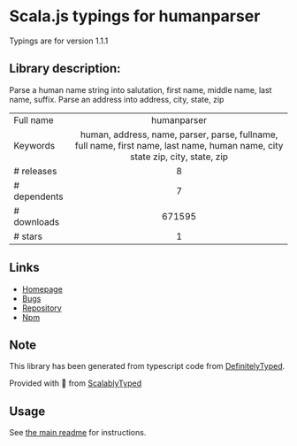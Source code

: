 
# Scala.js typings for humanparser

Typings are for version 1.1.1

## Library description:
Parse a human name string into salutation, first name, middle name, last name, suffix. Parse an address into address, city, state, zip

|                    |                 |
| ------------------ | :-------------: |
| Full name          | humanparser |
| Keywords           | human, address, name, parser, parse, fullname, full name, first name, last name, human name, city state zip, city, state, zip |
| # releases         | 8 |
| # dependents       | 7 |
| # downloads        | 671595 |
| # stars            | 1 |

## Links
- [Homepage](https://github.com/chovy/humanparser#readme)
- [Bugs](https://github.com/chovy/humanparser/issues)
- [Repository](https://github.com/chovy/humanparser)
- [Npm](https://www.npmjs.com/package/humanparser)
    


## Note
This library has been generated from typescript code from [DefinitelyTyped](https://definitelytyped.org).

Provided with :purple_heart: from [ScalablyTyped](https://github.com/oyvindberg/ScalablyTyped)

## Usage
See [the main readme](../../readme.md) for instructions.


